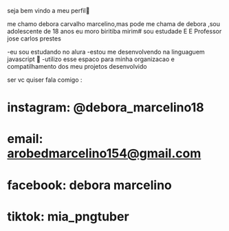 seja bem vindo a meu perfil💟

me chamo debora carvalho marcelino,mas pode me chama de debora ,sou adolescente de 18 anos
eu moro biritiba mirim#
sou estudade E E Professor jose carlos prestes

-eu sou estudando no alura
-estou me desenvolvendo na linguaguem javascript 🤖
-utilizo esse espaco para minha organizacao e compatilhamento dos meu projetos desenvolvido

 ser vc quiser fala comigo :

# instagram: @debora_marcelino18
# email: arobedmarcelino154@gmail.com
# facebook: debora marcelino
# tiktok: mia_pngtuber

